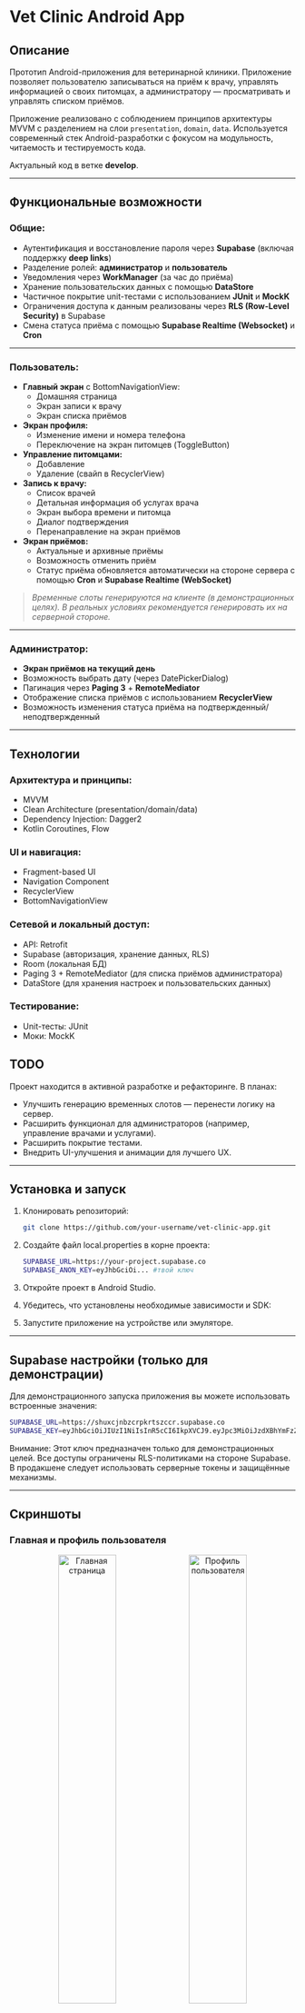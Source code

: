 # Vet Clinic Android App

## Описание

Прототип Android-приложения для ветеринарной клиники. Приложение позволяет пользователю записываться на приём к врачу, управлять информацией о своих питомцах, а администратору — просматривать и управлять списком приёмов.

Приложение реализовано с соблюдением принципов архитектуры MVVM с разделением на слои `presentation`, `domain`, `data`. Используется современный стек Android-разработки с фокусом на модульность, читаемость и тестируемость кода.

Актуальный код в ветке **develop**.

---

## Функциональные возможности

### Общие:
- Аутентификация и восстановление пароля через **Supabase** (включая поддержку **deep links**)
- Разделение ролей: **администратор** и **пользователь**
- Уведомления через **WorkManager** (за час до приёма)
- Хранение пользовательских данных с помощью **DataStore**
- Частичное покрытие unit-тестами с использованием **JUnit** и **MockK**
- Ограничения доступа к данным реализованы через **RLS (Row-Level Security)** в Supabase
- Смена статуса приёма с помощью **Supabase Realtime (Websocket)** и **Cron**

---

### Пользователь:
- **Главный экран** с BottomNavigationView:
    - Домашняя страница
    - Экран записи к врачу
    - Экран списка приёмов
- **Экран профиля:**
    - Изменение имени и номера телефона
    - Переключение на экран питомцев (ToggleButton)
- **Управление питомцами:**
    - Добавление
    - Удаление (свайп в RecyclerView)
- **Запись к врачу:**
    - Список врачей
    - Детальная информация об услугах врача
    - Экран выбора времени и питомца
    - Диалог подтверждения
    - Перенаправление на экран приёмов
- **Экран приёмов:**
    - Актуальные и архивные приёмы
    - Возможность отменить приём
    - Статус приёма обновляется автоматически на стороне сервера с помощью **Cron** и **Supabase Realtime (WebSocket)**

> *Временные слоты генерируются на клиенте (в демонстрационных целях). В реальных условиях рекомендуется генерировать их на серверной стороне.*

---

### Администратор:
- **Экран приёмов на текущий день**
- Возможность выбрать дату (через DatePickerDialog)
- Пагинация через **Paging 3** + **RemoteMediator**
- Отображение списка приёмов с использованием **RecyclerView**
- Возможность изменения статуса приёма на подтвержденный/неподтвержденный

---

## Технологии

### Архитектура и принципы:
- MVVM
- Clean Architecture (presentation/domain/data)
- Dependency Injection: Dagger2
- Kotlin Coroutines, Flow

### UI и навигация:
- Fragment-based UI
- Navigation Component
- RecyclerView
- BottomNavigationView

### Сетевой и локальный доступ:
- API: Retrofit
- Supabase (авторизация, хранение данных, RLS)
- Room (локальная БД)
- Paging 3 + RemoteMediator (для списка приёмов администратора)
- DataStore (для хранения настроек и пользовательских данных)

### Тестирование:
- Unit-тесты: JUnit
- Моки: MockK

## TODO

Проект находится в активной разработке и рефакторинге. В планах:

- Улучшить генерацию временных слотов — перенести логику на сервер.
- Расширить функционал для администраторов (например, управление врачами и услугами).
- Расширить покрытие тестами.
- Внедрить UI-улучшения и анимации для лучшего UX.

---

## Установка и запуск

1. Клонировать репозиторий:
   ```bash
   git clone https://github.com/your-username/vet-clinic-app.git
   ```
2. Создайте файл local.properties в корне проекта:

   ```bash
   SUPABASE_URL=https://your-project.supabase.co
   SUPABASE_ANON_KEY=eyJhbGciOi... #твой ключ
   ```
3. Откройте проект в Android Studio. 

4. Убедитесь, что установлены необходимые зависимости и SDK:

5. Запустите приложение на устройстве или эмуляторе.

---

## Supabase настройки (только для демонстрации)

Для демонстрационного запуска приложения вы можете использовать встроенные значения:

   ```bash
   SUPABASE_URL=https://shuxcjnbzcrpkrtszccr.supabase.co
   SUPABASE_KEY=eyJhbGciOiJIUzI1NiIsInR5cCI6IkpXVCJ9.eyJpc3MiOiJzdXBhYmFzZSIsInJlZiI6InNodXhjam5iemNycGtydHN6Y2NyIiwicm9sZSI6ImFub24iLCJpYXQiOjE3Mzk1NDU0MjgsImV4cCI6MjA1NTEyMTQyOH0.f0c1YOXkqUHm9IoEA7MqoQP3GzI3MZZGcdnTQob3Ju8
   ```
Внимание: Этот ключ предназначен только для демонстрационных целей. Все доступы ограничены RLS-политиками на стороне Supabase. В продакшене следует использовать серверные токены и защищённые механизмы.

--- 

## Скриншоты

### Главная и профиль пользователя

<p align="center">
  <img src="assets/screenshot_home_page.jpg" width="45%" alt="Главная страница">
  <img src="assets/screenshot_profile.jpg" width="45%" alt="Профиль пользователя">
</p>

### Список врачей и детальная информация

<p align="center">
  <img src="assets/screenshot_doctors.jpg" width="45%" alt="Список врачей">
  <img src="assets/screenshot_doctor_detailed_info.jpg" width="45%" alt="Детальная информация о враче">
</p>

### Запись к врачу и список приёмов

<p align="center">
  <img src="assets/screenshot_book_appointment.jpg" width="45%" alt="Формирование записи">
  <img src="assets/screenshot_appointments.jpg" width="45%" alt="Список приёмов">
</p>

### Питомцы пользователя

<p align="center">
  <img src="assets/screenshot_pets.jpg" width="40%" alt="Питомцы пользователя">
</p>

---

## Лицензия

Этот проект распространяется под лицензией MIT.
